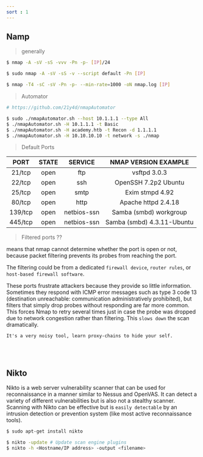 ```yaml
---
sort : 1
---
```


## Namp 

> generally 

```bash
$ nmap -A -sV -sS -vvv -Pn -p- [IP]/24 

$ sudo nmap -A -sV -sS -v --script default -Pn [IP]

$ nmap -T4 -sC -sV -Pn -p- --min-rate=1000 -oN nmap.log [IP]
```



> Automator 

```bash
# https://github.com/21y4d/nmapAutomator

$ sudo ./nmapAutomator.sh --host 10.1.1.1 --type All
$ ./nmapAutomator.sh -H 10.1.1.1 -t Basic
$ ./nmapAutomator.sh -H academy.htb -t Recon -d 1.1.1.1
$ ./nmapAutomator.sh -H 10.10.10.10 -t network -s ./nmap
```



> Default Ports 

|        PORT       | STATE |   SERVICE   |       NMAP VERSION EXAMPLE     |
|:-----------------:|:-----:|:-----------:|:------------------------------:|
| 21/tcp            | open  | ftp         | vsftpd 3.0.3                   |
| 22/tcp            | open  | ssh         | OpenSSH 7.2p2 Ubuntu           |
| 25/tcp            | open  | smtp        | Exim stmpd 4.92                |
| 80/tcp            | open  | http        | Apache  httpd 2.4.18           |
| 139/tcp           | open  | netbios-ssn | Samba (smbd) workgroup         |
| 445/tcp           | open  | netbios-ssn | Samba (smbd) 4.3.11-Ubuntu     |




> Filtered ports ??

means that nmap cannot determine whether the port is open or not, because packet filtering prevents its probes from reaching the port. 

The filtering could be from a dedicated `firewall device`, `router rules`, or `host-based firewall software`. 

These ports frustrate attackers because they provide so little information. Sometimes they respond with ICMP error messages such as type 3 code 13 (destination unreachable: communication administratively prohibited), but filters that simply drop probes without responding are far more common. This forces Nmap to retry several times just in case the probe was dropped due to network congestion rather than filtering. This `slows down` the scan dramatically.


```danger
It's a very noisy tool, learn proxy-chains to hide your self.  
```

<br><br> 

## Nikto

Nikto is a web server vulnerability scanner that can be used for reconnaissance in a manner similar to Nessus and OpenVAS. It can detect a variety of different vulnerabilities but is also not a stealthy scanner. Scanning with Nikto can be effective but is `easily detectable` by an intrusion detection or prevention system (like most active reconnaissance tools).

```bash 
$ sudo apt-get install nikto 

$ nikto -update # Update scan engine plugins
$ nikto -h <Hostname/IP address> -output <filename> 
```


<br><br>









